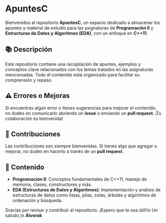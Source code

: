 # ApuntesC

Bienvenidos al repositorio **ApuntesC**, un espacio dedicado a almacenar los apuntes y material de estudio para las asignaturas de **Programación II** y **Estructuras de Datos y Algoritmos (EDA)**, con un enfoque en **C++11**.

## 📚 Descripción

Este repositorio contiene una recopilación de apuntes, ejemplos y conceptos clave relacionados con los temas tratados en las asignaturas mencionadas. Todo el contenido está organizado para facilitar su comprensión y repaso.

## ⚠️ Errores o Mejoras

Si encuentras algún error o tienes sugerencias para mejorar el contenido, no dudes en comunicarlo abriendo un **issue** o enviando un **pull request**. ¡Tu colaboración es bienvenida!

## 🚀 Contribuciones

Las contribuciones son siempre bienvenidas. Si tienes algo que agregar o mejorar, no dudes en hacerlo a través de un **pull request**.

## 🔧 Contenido

- **Programación II**: Conceptos fundamentales de C++11, manejo de memoria, clases, constructores y más.
- **EDA (Estructuras de Datos y Algoritmos)**: Implementación y análisis de estructuras de datos como listas, pilas, colas, árboles y algoritmos de ordenación y búsqueda.

Gracias por revisar y contribuir al repositorio. ¡Espero que te sea útil!\n
Un saludo,\n
**Alvorak**
